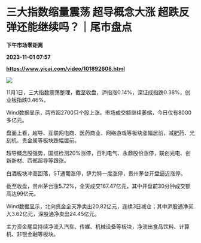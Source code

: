 # 三大指数缩量震荡 超导概念大涨 超跌反弹还能继续吗？｜尾市盘点
**下午市场零距离**

**2023-11-01 07:57**

**https://www.yicai.com/video/101892608.html**

![](http://imgcdn.yicai.com/vms-new/2023/11/590797c1-0b61-4c9e-93b4-155a4d7afb82.png) 

11月1日，三大指数震荡整理，截至收盘，沪指涨0.14%，深证成指跌0.38%，创业板指跌0.46%。

Wind数据显示，两市超2700只个股上涨。市场成交额继续萎缩，今日仅有8000多亿元。

盘面上看，超导、互联网电商、医药商业、网络游戏等板块涨幅居前，减肥药、光刻机、贵金属等板块跌幅居前。

超导概念股强势，国缆检测20%涨停，百利电气、永鼎股份涨停，联创光电、创新新材、西部超导等跟涨。

白酒板块冲高回落，ST通葡涨停，伊力特一度涨停，贵州茅台开盘逼近涨停。

截至收盘，贵州茅台涨5.72%，全天成交167.47亿元，其中开盘前30分钟成交额高达99亿元。

Wind数据显示，北向资金全天净卖出20.82亿元，连续3日减仓；其中沪股通净买入3.62亿元，深股通净卖出24.45亿元。

主力资金尾盘持续净流入汽车、传媒、机械设备等板块，净流出食品饮料、计算机、非银金融等板块。